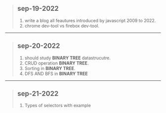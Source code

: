 > ## sep-19-2022
>1. write a blog all feautures introduced by javascript 2009 to 2022.
> 2. chrome dev-tool vs firebox dev-tool.
   
---

> ## sep-20-2022 
> 1. should study **BINARY TREE** datastrucutre.
>2. CRUD operation **BINARY TREE**.
>3. Sorting in **BINARY TREE**.
>4. DFS AND BFS in **BINARY TREE**

---
>## sep-21-2022
>1. Types of selectors with example